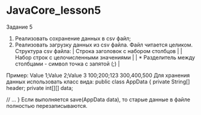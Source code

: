 # JavaCore_lesson5
Задание 5

1. Реализовать сохранение данных в csv файл;
2. Реализовать загрузку данных из csv файла. Файл читается целиком.
Структура csv файла:
| Строка заголовок с набором столбцов |
| Набор строк с целочисленными значениями |
| * Разделитель между столбцами - символ точка с запятой (;) |

Пример:
Value 1;Value 2;Value 3
100;200;123
300,400,500
Для хранения данных использовать класс вида:
public class AppData {
  private String[] header;
  private int[][] data;

 // ...
}
Если выполняется save(AppData data), то старые данные в файле полностью перезаписываются.
